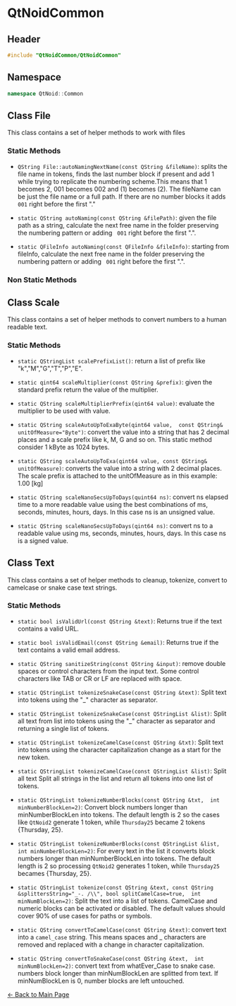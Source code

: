 # QtNoidCommon


## Header

```cpp
#include "QtNoidCommon/QtNoidCommon"
```

## Namespace

```cpp
namespace QtNoid::Common
```

## Class File
This class contains a set of helper methods to work
with files

### Static Methods
- `QString File::autoNamingNextName(const QString &fileName)`: splits the file
  name in tokens, finds the last number block if present and add 1 while trying 
  to replicate the numbering scheme.This means that 1 becomes 2, 001 becomes 002
  and (1) becomes (2). The fileName can be just the file name or a full path. If
  there are no number blocks it adds ` 001` right before the first "."

- `static QString autoNaming(const QString &filePath)`: given the file path 
  as a string, calculate the next free name in the folder preserving the 
  numbering pattern or adding ` 001` right before the first ".".

- `static QFileInfo autoNaming(const QFileInfo &fileInfo)`: starting from
  fileInfo, calculate the next free name in the folder preserving the numbering 
  pattern or adding ` 001` right before the first ".".


### Non Static Methods


## Class Scale
This class contains a set of helper methods to convert numbers to 
a human readable text. 

### Static Methods
 - `static QStringList scalePrefixList()`: return a list of prefix 
    like "k","M","G","T","P","E".
    
 - `static qint64 scaleMultiplier(const QString &prefix)`: given 
    the standard prefix return the value of the multiplier.
 
 - `static QString scaleMultiplierPrefix(qint64 value)`: evaluate 
    the multiplier to be used with value.
 
 - `static QString scaleAutoUpToExaByte(qint64 value, 
    const QString& unitOfMeasure="Byte")`: convert the value into a
    string that has 2 decimal places and a scale prefix like k, M,
    G and so on. This static method consider 1 kByte as 1024 bytes.

 - `static QString scaleAutoUpToExa(qint64 value, const QString& 
    unitOfMeasure)`: converts the value into a string with 2 decimal
    places. The scale prefix is attached to the unitOfMeasure as in
    this example: 1.00 [kg]
 
 - `static QString scaleNanoSecsUpToDays(quint64 ns)`: convert ns 
    elapsed time to a more readable value using the best combinations
    of ms, seconds, minutes, hours, days. In this case ns is an 
    unsigned value.
    
 - `static QString scaleNanoSecsUpToDays(qint64 ns)`: convert ns 
    to a readable value using ms, seconds, minutes, hours, days. In
    this case ns is a signed value.


## Class Text
This class contains a set of helper methods to cleanup, tokenize, 
convert to camelcase or snake case text strings.


### Static Methods

- `static bool isValidUrl(const QString &text)`: Returns true if 
    the text contains a valid URL.
    
- `static bool isValidEmail(const QString &email)`: Returns true if
    the text contains a valid email address.

- `static QString sanitizeString(const QString &input)`: remove 
   double spaces or control characters from the input text. Some
   control characters like TAB or CR or LF are replaced with space.

- `static QStringList tokenizeSnakeCase(const QString &text)`: 
    Split text into tokens using the "_" character as separator.
    
- `static QStringList tokenizeSnakeCase(const QStringList &list)`:
    Split all text from list into tokens using the "_" character 
    as separator and returning a single list of tokens.

- `static QStringList tokenizeCamelCase(const QString &txt)`: 
    Split text into tokens using the character capitalization 
    change as a start for the new token.
    
- `static QStringList tokenizeCamelCase(const QStringList &list)`: Split all text 
    Split all strings in the list and return all tokens into one 
    list of tokens.

- `static QStringList tokenizeNumberBlocks(const QString &txt, 
    int minNumberBlockLen=2)`: Convert block numbers longer than 
    minNumberBlockLen into tokens. The default length is 2 so the
    cases like `QtNoid2` generate 1 token, while `Thursday25` 
    became 2 tokens {Thursday, 25}.
    
- `static QStringList tokenizeNumberBlocks(const QStringList &list,
    int minNumberBlockLen=2)`: For every text in the list it 
    converts block numbers longer than minNumberBlockLen into tokens. 
    The default length is 2 so processing `QtNoid2` generates 1 
    token, while `Thursday25` becames {Thursday, 25}.

- `static QStringList tokenize(const QString &text, const QString 
    &splittersString="_-. /\\", bool splitCamelCase=true, 
    int minNumBlockLen=2)`: Split the text into a list of tokens. 
    CamelCase and numeric blocks can be activated or disabled. 
    The default values should cover 90% of use cases for paths or 
    symbols.

- `static QString convertToCamelCase(const QString &text)`: 
    convert text into a `camel_case` string. This means spaces and 
    _ characters are removed and replaced with a change in character
    capitalization.

- `static QString convertToSnakeCase(const QString &text, 
    int minNumBlockLen=2)`: convert text from whatEver_Case to 
    snake case. numbers block longer than minNumBlockLen are 
    splitted from text. If minNumBlockLen is 0, number blocks
    are left untouched.



[← Back to Main Page](./../README.md)

